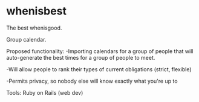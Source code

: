 # whenisbest

The best whenisgood.

Group calendar.

Proposed functionality:
-Importing calendars for a group of people that will auto-generate the best times for a group
of people to meet.

-Will allow people to rank their types of current obligations (strict, flexible)

-Permits privacy, so nobody else will know exactly what you're up to

Tools: Ruby on Rails (web dev)

